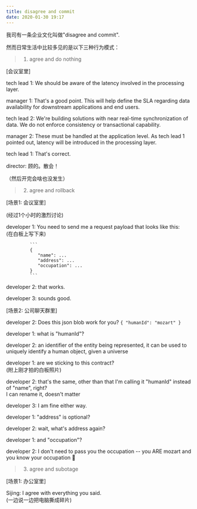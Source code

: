 ```yaml
---
title: disagree and commit
date: 2020-01-30 19:17
---
```


我司有一条企业文化叫做"disagree and commit". 

然而日常生活中比较多见的是以下三种行为模式：

> 1. agree and do nothing

[会议室里]

tech lead 1: We should be aware of the latency involved in the processing layer.

manager 1: That's a good point. This will help define the SLA regarding data availability for downstream applications and end users.

tech lead 2: We're building solutions with near real-time synchronization of data. We do not enforce consistency or transactional capability.

manager 2: These must be handled at the application level. As tech lead 1 pointed out, latency will be introduced in the processing layer.

tech lead 1: That's correct.

director: 顾的。散会！

（然后开完会啥也没发生）


> 2. agree and rollback

[场景1: 会议室里]

(经过1个小时的激烈讨论)

developer 1: You need to send me a request payload that looks like this:<br>
             (在白板上写下来)

             ```
             {
             	"name": ...
             	"address": ...
             	"occupation": ...
             }
             ```

developer 2: that works.

developer 3: sounds good.

[场景2: 公司聊天群里]

developer 2: Does this json blob work for you?
             ```
             {
             	"humanId": "mozart"
             }
             ```

developer 1: what is "humanId"?

developer 2: an identifier of the entity being represented, it can be used to uniquely identify a human object, given a universe

developer 1: are we sticking to this contract?<br>
             (附上刚才拍的白板照片)

developer 2: that's the same, other than that I'm calling it "humanId" instead of "name", right?<br>
             I can rename it, doesn't matter

developer 3: I am fine either way.

developer 1: "address" is optional?

developer 2: wait, what's address again?

developer 1: and "occupation"?

developer 2: I don't need to pass you the occupation -- you ARE mozart and you know your occupation 🙂


> 3. agree and subotage

[场景1: 办公室里]

Sijing: I agree with everything you said.<br>
        (一边说一边把电脑撕成碎片)



